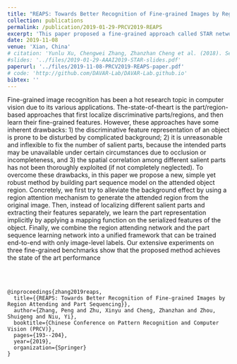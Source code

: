 ```yaml
---
title: "REAPS: Towards Better Recognition of Fine-grained Images by Region Attending and Part Sequencing"
collection: publications
permalink: /publication/2019-01-29-PRCV2019-REAPS
excerpt: 'This paper proposed a fine-grained approach called STAR network for better recognizing object images. Appeared on PRCV2019.'
date: 2019-11-08
venue: 'Xian, China'
# citation: 'Yunlu Xu, Chengwei Zhang, Zhanzhan Cheng et al. (2018). Segregated Temporal Assembly Recurrent Networks for Weakly Supervised Multiple Action Detection.' 
#slides: '../files/2019-01-29-AAAI2019-STAR-slides.pdf'
paperurl: '../files/2019-11-08-PRCV2019-REAPS-paper.pdf'
# code: 'http://github.com/DAVAR-Lab/DAVAR-Lab.github.io'
bibtex: ''                                                                                                                                                                       
---
```

Fine-grained image recognition has been a hot research topic in computer vision due to its various applications. The-state-of-theart is the part/region-based approaches that first localize discriminative
parts/regions, and then learn their fine-grained features. However, these approaches have some inherent drawbacks: 1) the discriminative feature representation of an object is prone to be disturbed by complicated background; 2) it is unreasonable and inflexible to fix the number of salient parts, because the intended parts may be unavailable under certain circumstances due to occlusion or incompleteness, and 3) the spatial correlation among different salient parts has not been thoroughly exploited (if not completely neglected). To overcome these drawbacks, in this paper we propose a new, simple yet robust method by building part sequence model on the attended object region. Concretely, we first try to alleviate the background effect by using a region attention mechanism to generate the attended region from the original image. Then, instead of localizing different salient parts and extracting their features separately, we learn
the part representation implicitly by applying a mapping function on the serialized features of the object. Finally, we combine the region attending network and the part sequence learning network into a unified
framework that can be trained end-to-end with only image-level labels. Our extensive experiments on three fine-grained benchmarks show that the proposed method achieves the state of the art performance  



<br><br/>

<!-- BibTex here (Make sure that this is the last code block) -->
```
@inproceedings{zhang2019reaps,
  title={{REAPS: Towards Better Recognition of Fine-grained Images by Region Attending and Part Sequencing}},
  author={Zhang, Peng and Zhu, Xinyu and Cheng, Zhanzhan and Zhou, Shuigeng and Niu, Yi},
  booktitle={Chinese Conference on Pattern Recognition and Computer Vision (PRCV)},
  pages={193--204},
  year={2019},
  organization={Springer}
}
```

